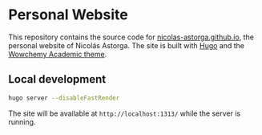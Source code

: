 # Personal Website

This repository contains the source code for [nicolas-astorga.github.io](https://nicolas-astorga.github.io), the personal website of Nicolás Astorga. The site is built with [Hugo](https://gohugo.io/) and the [Wowchemy Academic theme](https://github.com/wowchemy/starter-hugo-academic).

## Local development

```bash
hugo server --disableFastRender
```

The site will be available at `http://localhost:1313/` while the server is running.
